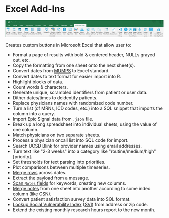 # Excel Add-Ins

![image info](./pictures/toolbar.png) 

Creates custom buttons in Microsoft Excel that allow user to:
* Format a page of results with bold & centered header, NULLs grayed out, etc.
* Copy the formatting from one sheet onto the next sheet(s).
* Convert dates from [MUMPS](https://en.wikipedia.org/wiki/MUMPS) to Excel standard.
* Convert dates to text format for easier import into R.
* Highlight blocks of data.
* Count words & characters.
* Generate unique, scrambled identifiers from patient or user data.
* Dither dates/times to deidentify patients.
* Replace physicians names with randomized code number.
* Turn a list (of MRNs, ICD codes, etc.) into a SQL snippet that imports the column into a query.
* Import Epic Signal data from `.json` file.
* Break up a long spreadsheet into individual sheets, using the value of one column.
* Match physicians on two separate sheets.
* Process a physician oncall list into SQL code for import.
* Search UCSD Blink for provider names using email addresses.
* Turn text like "2-3 weeks" into a category like "routine/medium/high" [priority].
* Set thresholds for text parsing into priorities.
* Plot comparisons between multiple timeseries.
* [Merge rows](./help%20files/MergeRows/MergeRows.md) across dates.
* Extract the payload from a message.
* [Scan `Notes` fields](./help%20files/SearchNotes/SearchNotes.md) for keywords, creating new columns.
* [Merge notes](./help%20files/MergeNotes/MergeNotes.md) from one sheet into another according to some index column (like CSN).
* Convert patient satisfaction survey data into SQL format.
* [Lookup Social Vulnerability Index](./help%20files/SVI/SVI.md) ([SVI](https://www.atsdr.cdc.gov/placeandhealth/svi/index.html)) from address or zip code.
* Extend the existing monthly research hours report to the new month.
